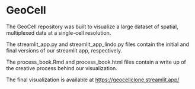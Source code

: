# GeoCell

The GeoCell repository was built to visualize a large dataset of spatial, multiplexed data at a single-cell resolution.

The streamlit_app.py and streamlit_app_lindo.py files contain the initial and final versions of our streamlit app, respectively.

The process_book.Rmd and process_book.html files contain a write up of the creative process behind our visualization.

The final visualization is available at https://geocellclone.streamlit.app/

